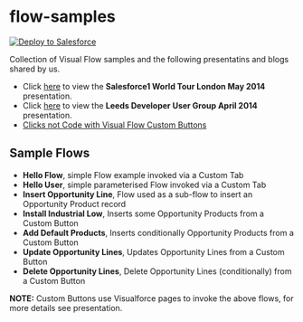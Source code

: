 flow-samples
============

<a href="https://githubsfdeploy.herokuapp.com?owner=financialforcedev&repo=dug-flow-samples">
  <img alt="Deploy to Salesforce"
       src="https://raw.githubusercontent.com/afawcett/githubsfdeploy/master/src/main/webapp/resources/img/deploy.png">
</a>

Collection of Visual Flow samples and the following presentatins and blogs shared by us.

 - Click [here](https://github.com/financialforcedev/flow-samples/blob/master/Salesforce1%20World%20Tour%20-%20May%202014.pdf?raw=true) to view the **Salesforce1 World Tour London May 2014** presentation.
 - Click [here](https://github.com/financialforcedev/dug-flow-samples/blob/master/Leeds%20DUG%20-%20April%202014%20-%20Flow.pdf?raw=true) to view the **Leeds Developer User Group April 2014** presentation.
 - [Clicks not Code with Visual Flow Custom Buttons](http://andyinthecloud.com/2014/02/19/clicks-not-code-with-visual-flow-custom-buttons/) 

Sample Flows
------------

- **Hello Flow**, simple Flow example invoked via a Custom Tab
- **Hello User**, simple parameterised Flow invoked via a Custom Tab
- **Insert Opportunity Line**, Flow used as a sub-flow to insert an Opportunity Product record
- **Install Industrial Low**, Inserts some Opportunity Products from a Custom Button
- **Add Default Products**, Inserts conditionally Opportunity Products  from a Custom Button
- **Update Opportunity Lines**, Updates Opportunity Lines from a Custom Button
- **Delete Opportunity Lines**, Delete Opportunity Lines (conditionally) from a Custom Button

**NOTE:** Custom Buttons use Visualforce pages to invoke the above flows, for more details see presentation.




